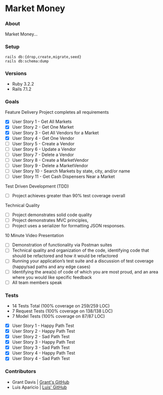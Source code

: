 # Market Money

### About

Market Money...

### Setup

```
rails db:{drop,create,migrate,seed}
rails db:schema:dump
```

### Versions

- Ruby 3.2.2
- Rails 7.1.2

### Goals

Feature Delivery
Project completes all requirements
- [x] User Story 1 - Get All Markets
- [x] User Story 2 - Get One Market
- [x] User Story 3 - Get All Vendors for a Market
- [x] User Story 4 - Get One Vendor
- [ ] User Story 5 - Create a Vendor
- [ ] User Story 6 - Update a Vendor
- [ ] User Story 7 - Delete a Vendor
- [ ] User Story 8 - Create a MarketVendor
- [ ] User Story 9 - Delete a MarketVendor
- [ ] User Story 10 - Search Markets by state, city, and/or name
- [ ] User Story 11 - Get Cash Dispensers Near a Market

Test Driven Development (TDD)
- [ ] Project achieves greater than 90% test coverage overall

Technical Quality
- [ ] Project demonstrates solid code quality
- [ ] Project demonstrates MVC principles, 
- [ ] Project uses a serializer for formatting JSON responses.

10 Minute Video Presentation
- [ ] Demonstration of functionality via Postman suites
- [ ] Technical quality and organization of the code, identifying code that should be refactored and how it would be refactored
- [ ] Running your application’s test suite and a discussion of test coverage (happy/sad paths and any edge cases)
- [ ] Identifying the area(s) of code of which you are most proud, and an area where you would like specific feedback
- [ ] All team members speak

### Tests

* 14 Tests Total (100% coverage on 259/259 LOC)
* 7 Request Tests (100% coverage on 138/138 LOC)
* 7 Model Tests (100% coverage on 87/87 LOC)

- [x] User Story 1 - Happy Path Test
- [x] User Story 2 - Happy Path Test
- [x] User Story 2 - Sad Path Test
- [x] User Story 3 - Happy Path Test
- [x] User Story 3 - Sad Path Test
- [x] User Story 4 - Happy Path Test
- [x] User Story 4 - Sad Path Test

### Contributors

* Grant Davis | [Grant's GitHub](https://github.com/grantdavis303)
* Luis Aparicio | [Luis' GitHub](https://github.com/LuisAparicio14)